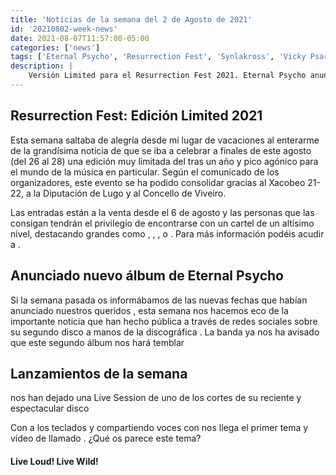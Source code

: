 ```yaml
---
title: 'Noticias de la semana del 2 de Agosto de 2021'
id: '20210802-week-news'
date: 2021-08-07T11:57:00-05:00
categories: ['news']
tags: ['Eternal Psycho', 'Resurrection Fest', 'Synlakross', 'Vicky Psarakis', 'While She Sleeps', 'Kreator', 'Eluveitie', 'Jinjer', 'Destruction', 'The Ocean Collective', 'Angelus Apatrida', 'Crisix', 'No Turning Back', 'Bala', 'Landmvrks', 'Aphonnic', 'Bellako', 'Devil in Me', 'True Mountains']
description: |
    Versión Limited para el Resurrection Fest 2021. Eternal Psycho anuncia nuevo disco. Últimos lanzamientos de SynlakrosS, Vicky Psarakis...
---
```


<h2>Resurrection Fest: Edición Limited 2021</h2>

<post-image
    source="20210802-week-news/resu21"
    title="Cartel del Resu. Imagen de su página web"
    footer="Cartel del Resu. Imagen de su página web"
    footerLink="https://www.resurrectionfest.es/resurrection-fest-estrella-galicia-limited-2021-se-celebrara-con-formato-reducido-del-26-al-28-de-agosto/"
/>

Esta semana saltaba de alegría desde mi lugar de vacaciones al enterarme de la grandísima noticia de que se iba a celebrar a finales de este agosto (del 26 al 28) una edición muy limitada del <important text = "Resurrection Fest" /> tras un año y pico agónico para el mundo de la música en particular. Según el comunicado de los organizadores, este evento se ha podido consolidar gracias al Xacobeo 21-22, a la Diputación de Lugo y al Concello de Viveiro.

Las entradas están a la venta desde el 6 de agosto y las personas que las consigan tendrán el privilegio de encontrarse con un cartel de un altísimo nivel, destacando grandes como <important text = "Kreator" />, <important text = "Jinjer" />, <important text = "Eluveitie" />, <important text = "Angelus Apatrida" /> o <important text = "While She Sleeps" />. Para más información podéis acudir a <Link href="https://www.resurrectionfest.es/limited/" label="este enlace" target="" class="dark underline" />. 

<h2>Anunciado nuevo álbum de Eternal Psycho</h2>

Si la semana pasada os informábamos de las nuevas fechas que habían anunciado nuestros queridos <important text = "Eternal Psycho" />, esta semana nos hacemos eco de la importante noticia que han hecho pública a través de redes sociales sobre su segundo disco a manos de la discográfica <important text = "Suspiria Records" />. La banda ya nos ha avisado que este segundo álbum nos hará temblar

<h2>Lanzamientos de la semana</h2>

<important text = "SynlakrosS" /> nos han dejado una Live Session de <important text = "Ōkami" /> uno de los cortes de su reciente y espectacular disco <important text = "0K4M1" />

<youtube-video src="https://www.youtube.com/embed/EWO0nOe0U1w" title="SynlakrosS - Ōkami (Live Session)"/>

Con <important text = "Vicky Psarakis" /> a los teclados y compartiendo voces con <important text = "Robby J. Fonts" /> nos llega el primer tema y vídeo de <important text = "Sicksense" /> llamado <important text = "Make Believe" />. ¿Qué os parece este tema?

<youtube-video src="https://www.youtube.com/embed/-0qa-RgAhEo" title="Sicksense - Make Believe"/>

<h4>Live Loud! Live Wild!

















</h4>